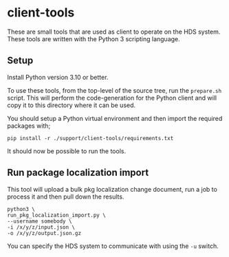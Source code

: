 # client-tools

These are small tools that are used as client to operate on the HDS system. These tools are written with the Python 3 scripting language.

## Setup

Install Python version 3.10 or better.

To use these tools, from the top-level of the source tree, run the `prepare.sh` script. This will perform the code-generation for the Python client and will copy it to this directory where it can be used.

You should setup a Python virtual environment and then import the required packages with;

```
pip install -r ./support/client-tools/requirements.txt
```

It should now be possible to run the tools.

## Run package localization import

This tool will upload a bulk pkg localization change document, run a job to process it and then pull down the results.

```
python3 \
run_pkg_localization_import.py \
--username somebody \
-i /x/y/z/input.json \
-o /x/y/z/output.json.gz
```

You can specify the HDS system to communicate with using the `-u` switch.
